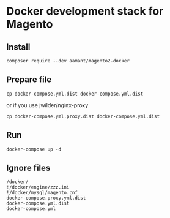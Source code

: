 # Docker development stack for Magento

## Install

	composer require --dev aamant/magento2-docker

## Prepare file 

	cp docker-compose.yml.dist docker-compose.yml.dist
	
or if you use jwilder/nginx-proxy

    cp docker-compose.yml.proxy.dist docker-compose.yml.dist

## Run

	docker-compose up -d
	
## Ignore files

    /docker/
    !/docker/engine/zzz.ini
    !/docker/mysql/magento.cnf
    docker-compose.proxy.yml.dist
    docker-compose.yml.dist
    docker-compose.yml